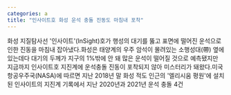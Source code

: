 ```yaml
---
categories: a
title: "인사이트호 화성 운석 충돌 진동도 마침내 포착"
---
```

화성 지질탐사선 &#39;인사이트&#39;(InSight)호가 행성의 대기를 뚫고 표면에 떨어진 운석으로 인한 진동을 마침내 잡아냈다.화성은 태양계의 우주 암석이 몰려있는 소행성대(帶) 옆에 있는데다 대기의 두께가 지구의 1%밖에 안 돼 많은 운석이 떨어질 것으로 예측됐지만 지금까지 인사이트호 지진계에 운석충돌 진동이 포착되지 않아 미스터리가 돼왔다.미국 항공우주국(NASA)에 따르면 지난 2018년 말 화성 적도 인근의 &#39;엘리시움 평원&#39;에 설치된 인사이트의 지진계 기록에서 지난 2020년과 2021년 운석 충돌 4건